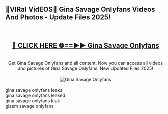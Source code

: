 <h2>🔴VIRal VidEOS🔴 Gina Savage Onlyfans Videos And Photos - Update Files 2025!</h2>
<br>
<div align="center">
<h2><a href="https://virallinks.top/odZfE0" rel="nofollow">🔴 CLICK HERE 🌐==►► Gina Savage Onlyfans</a></h2>
<br>
Get Gina Savage Onlyfans and all content. Now you can access all videos and pictures of Gina Savage Onlyfans. New Updated Files 2025!
<br>
<br>
<a href="https://virallinks.top/odZfE0" rel="nofollow" data-target="animated-image.originalLink"><img src="https://i.imgur.com/dJHk4Zq.gif)" alt="Gina Savage Onlyfans" style="max-width: 100%; display: inline-block;" data-target="animated-image.originalImage"></a>
</div>
<br>
gina savage onlyfans leaks<br>
gina savage onlyfans leaked<br>
gina savage onlyfans leak<br>
gizem savage onlyfans
